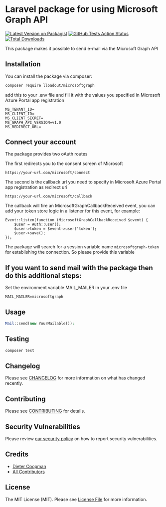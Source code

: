 # Laravel package for using Microsoft Graph API

[![Latest Version on Packagist](https://img.shields.io/packagist/v/lloadout/microsoftgraph.svg?style=flat-square)](https://packagist.org/packages/lloadout/microsoftgraph)
[![GitHub Tests Action Status](https://img.shields.io/github/actions/workflow/status/lloadout/microsoftgraph/run-tests.yml?branch=main&label=tests&style=flat-square)](https://github.com/lloadout/microsoftgraph/actions?query=workflow%3Arun-tests+branch%3Amain)
[![Total Downloads](https://img.shields.io/packagist/dt/lloadout/microsoftgraph.svg?style=flat-square)](https://packagist.org/packages/lloadout/microsoftgraph)

This package makes it possible to send e-mail via the Microsoft Graph API

## Installation

You can install the package via composer:

```bash
composer require lloadout/microsoftgraph
```

add this to your .env file and fill it with the values you specified in Microsoft Azure Portal app registration

```
MS_TENANT_ID=
MS_CLIENT_ID=
MS_CLIENT_SECRET=
MS_GRAPH_API_VERSION=v1.0
MS_REDIRECT_URL=
```

## Connect your account

The package provides two oAuth routes

The first redirects you to the consent screen of Microsoft

```
https://your-url.com/microsoft/connect
```

The second is the callback url you need to specify in Microsoft Azure Portal app registration as redirect uri

```
https://your-url.com/microsoft/callback
```

The callback will fire an MicrosoftGraphCallbackReceived event, you can add your token store logic in a listener for this event, for example:

```
Event::listen(function (MicrosoftGraphCallbackReceived $event) {
    $user = Auth::user();
    $user->token = $event->user['token'];
    $user->save();
});
```

The package will search for a session variable name `microsoftgraph-token` for establishing the connection.  So please provide this variable

## If you want to send mail with the package then do this additional steps:

Set the environment variable MAIL_MAILER in your .env file

```
MAIL_MAILER=microsoftgraph
```

## Usage

```php
Mail::send(new YourMailable());
```

## Testing

```bash
composer test
```

## Changelog

Please see [CHANGELOG](CHANGELOG.md) for more information on what has changed recently.

## Contributing

Please see [CONTRIBUTING](CONTRIBUTING.md) for details.

## Security Vulnerabilities

Please review [our security policy](../../security/policy) on how to report security vulnerabilities.

## Credits

- [Dieter Coopman](https://github.com/LLoadout)
- [All Contributors](../../contributors)

## License

The MIT License (MIT). Please see [License File](LICENSE.md) for more information.
